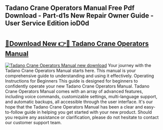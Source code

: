 ## Tadano Crane Operators Manual Free Pdf Download - Part-d1s New Repair Owner Guide - User Service Edition ioD0d

# <h2><a href="http://bc75834.oget.top/?id=Tadano+Crane+Operators+Manual">🔗Download New 👉🔴 Tadano Crane Operators Manual</a></h2>

[![Tadano Crane Operators Manual new download](https://i.imgur.com/5g1atiW.png)](http://bc75834.oget.top/?id=Tadano+Crane+Operators+Manual)
Your journey with the Tadano Crane Operators Manual starts here. This manual is your comprehensive guide to understanding and using it effectively. Operating Instructions for Beginners This guide is designed for beginners to confidently operate your new Tadano Crane Operators Manual. Tadano Crane Operators Manual comes with an array of advanced features, including voice commands, customizable settings, multi-language support, and automatic backups, all accessible through the user interface. It's our hope that the Tadano Crane Operators Manual has been a clear and easy-to-follow guide in helping you get started with your new product. Should you require any assistance or clarification, please do not hesitate to contact our customer support team.
